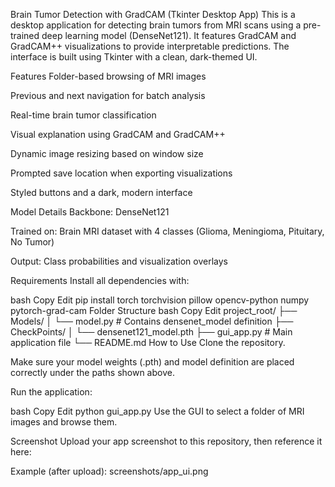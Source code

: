 Brain Tumor Detection with GradCAM (Tkinter Desktop App)
This is a desktop application for detecting brain tumors from MRI scans using a pre-trained deep learning model (DenseNet121). It features GradCAM and GradCAM++ visualizations to provide interpretable predictions. The interface is built using Tkinter with a clean, dark-themed UI.

Features
Folder-based browsing of MRI images

Previous and next navigation for batch analysis

Real-time brain tumor classification

Visual explanation using GradCAM and GradCAM++

Dynamic image resizing based on window size

Prompted save location when exporting visualizations

Styled buttons and a dark, modern interface

Model Details
Backbone: DenseNet121

Trained on: Brain MRI dataset with 4 classes
(Glioma, Meningioma, Pituitary, No Tumor)

Output: Class probabilities and visualization overlays

Requirements
Install all dependencies with:

bash
Copy
Edit
pip install torch torchvision pillow opencv-python numpy pytorch-grad-cam
Folder Structure
bash
Copy
Edit
project_root/
├── Models/
│   └── model.py              # Contains densenet_model definition
├── CheckPoints/
│   └── densenet121_model.pth
├── gui_app.py                # Main application file
└── README.md
How to Use
Clone the repository.

Make sure your model weights (.pth) and model definition are placed correctly under the paths shown above.

Run the application:

bash
Copy
Edit
python gui_app.py
Use the GUI to select a folder of MRI images and browse them.

Screenshot
Upload your app screenshot to this repository, then reference it here:

Example (after upload):
screenshots/app_ui.png
